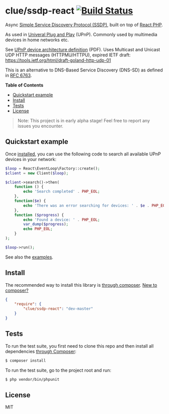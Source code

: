 # clue/ssdp-react [![Build Status](https://travis-ci.org/clue/php-ssdp-react.svg?branch=master)](https://travis-ci.org/clue/php-ssdp-react)

Async [Simple Service Discovery Protocol (SSDP)](http://en.wikipedia.org/wiki/Simple_Service_Discovery_Protocol), built on top of [React PHP](http://reactphp.org/).

As used in [Univeral Plug and Play](http://de.wikipedia.org/wiki/Universal_Plug_and_Play) (UPnP).
Commonly used by multimedia devices in home networks etc.

See [UPnP device architecture definition](http://upnp.org/specs/arch/UPnP-arch-DeviceArchitecture-v1.1.pdf) (PDF).
Uses Multicast and Unicast UDP HTTP messages (HTTPMU/HTTPU),
expired IETF draft: https://tools.ietf.org/html/draft-goland-http-udp-01

This is an alternative to DNS-Based Service Discovery (DNS-SD)
as defined in [RFC 6763](http://tools.ietf.org/html/rfc6763).

**Table of Contents**

* [Quickstart example](#quickstart-example)
* [Install](#install)
* [Tests](#tests)
* [License](#license)

> Note: This project is in early alpha stage! Feel free to report any issues you encounter.

## Quickstart example

Once [installed](#install), you can use the following code to search all available UPnP devices in your network:

```php
$loop = React\EventLoop\Factory::create();
$client = new Client($loop);

$client->search()->then(
    function () {
        echo 'Search completed' . PHP_EOL;
    },
    function($e) {
        echo 'There was an error searching for devices: ' . $e . PHP_EOL;
    },
    function ($progress) {
        echo 'Found a device: ' . PHP_EOL;
        var_dump($progress);
        echo PHP_EOL;
    }
);

$loop->run();
```

See also the [examples](examples).

## Install

The recommended way to install this library is [through composer](http://getcomposer.org). [New to composer?](http://getcomposer.org/doc/00-intro.md)

```JSON
{
    "require": {
        "clue/ssdp-react": "dev-master"
    }
}
```

## Tests

To run the test suite, you first need to clone this repo and then install all
dependencies [through Composer](https://getcomposer.org):

```bash
$ composer install
```

To run the test suite, go to the project root and run:

```bash
$ php vendor/bin/phpunit
```

## License

MIT
